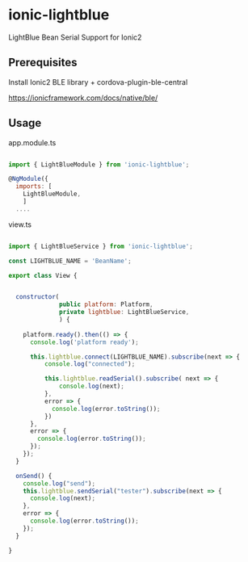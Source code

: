# ionic-lightblue
LightBlue Bean Serial Support for Ionic2

## Prerequisites

Install Ionic2 BLE library + cordova-plugin-ble-central 

https://ionicframework.com/docs/native/ble/

## Usage

app.module.ts

```javascript

import { LightBlueModule } from 'ionic-lightblue';

@NgModule({
  imports: [
    LightBlueModule,
    ]
  ....

```

view.ts

```javascript

import { LightBlueService } from 'ionic-lightblue';

const LIGHTBLUE_NAME = 'BeanName';

export class View {


  constructor(
              public platform: Platform,
              private lightblue: LightBlueService,
              ) {
   
    platform.ready().then(() => {
      console.log('platform ready');

      this.lightblue.connect(LIGHTBLUE_NAME).subscribe(next => {
          console.log("connected");

          this.lightblue.readSerial().subscribe( next => {
              console.log(next);
          },
          error => {
            console.log(error.toString());
          })
      },
      error => {
        console.log(error.toString());
      });
    });
  }

  onSend() {
    console.log("send");
    this.lightblue.sendSerial("tester").subscribe(next => {
      console.log(next);
    },
    error => {
      console.log(error.toString());
    });
  }

}

```
